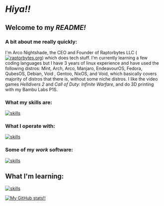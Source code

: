 # ***Hiya!!***
## Welcome to my ***README!***

### A bit about me really quickly:
I'm Arco Nightshade, the CEO and Founder of Raptorbytes LLC ([![raptorbytes.org](https://raptorbytes.org)](https://raptorbytes.org)) which does tech stuff. I'm currently learning a few coding languages but I have 3 years of linux experience and have used the following distros: Mint, Arch, Arco, Manjaro, EndeavourOS, Fedora, QubesOS, Debian, Void , Gentoo, NixOS, and Void, which basically covers majority of distros that there is, without some niche distros.
I like the video games *Helldivers 2* and *Call of Duty: Infinite Warfare*, and do 3D printing with my Bambu Labs P1S.

### What my skills are:
[![skills](https://skillicons.dev/icons?i=linux,bash)](https://skillicons.dev)
### What I operate with:
[![skills](https://skillicons.dev/icons?i=arch,debian,windows,raspberrypi)](https://skillicons.dev)
### Some of my *work* software:
[![skills](https://skillicons.dev/icons?i=emacs,obsidian,github,stackoverflow,cloudflare)](https://skillicons.dev)
## What I'm learning:
[![skills](https://skillicons.dev/icons?i=c,cpp,rust)](https://skillicons.dev)

[![My GitHub stats!!](https://github-readme-stats.vercel.app/api?username=ArcoNightshade)](https://github.com/ArcoNightshade/github-readme-stats)
